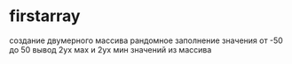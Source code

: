 # firstarray
создание двумерного массива
рандомное заполнение значения от -50 до 50
вывод 2ух мах и 2ух мин значений из массива

